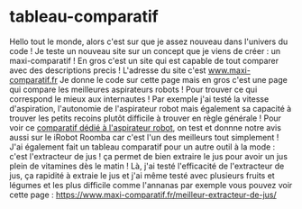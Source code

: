 # tableau-comparatif
Hello tout le monde, alors c'est sur que je assez nouveau dans l'univers du code ! 
Je teste un nouveau site sur un concept que je viens de créer : un maxi-comparatif ! En gros c'est un site qui est capable de tout comparer avec des descriptions precis ! L'adresse du site c'est www.maxi-comparatif.fr
Je donne le code sur cette page mais en gros c'est une page qui compare les meilleures aspirateurs robots ! Pour trouver ce qui correspond le mieux aux internautes ! Par exemple j'ai testé la vitesse d'aspiration, l'autonomie de l'aspirateur robot mais également sa capacité à trouver les petits recoins plutôt difficile à trouver en règle générale ! 
Pour voir ce <a href="https://www.maxi-comparatif.fr/meilleur-aspirateur-robot/">comparatif dédié à l'aspirateur robot</a>, on test et donnne notre avis aussi sur le iRobot Roomba car c'est l'un des meilleurs tout simplement !
J'ai également fait un tableau comparatif pour un autre outil à la mode : c'est l'extracteur de jus ! ça permet de bien extraire le jus pour avoir un jus plein de vitamines dès le matin ! Là, j'ai testé l'efficacité de l'extracteur de jus, ça rapidité à extraie le jus et j'ai même testé avec plusieurs fruits et légumes et les plus difficile comme l'annanas par exemple vous pouvez voir cette page : https://www.maxi-comparatif.fr/meilleur-extracteur-de-jus/
